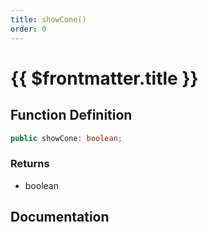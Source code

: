 ```yaml
---
title: showCone()
order: 0
---
```


# {{ $frontmatter.title }}

<!--@include: ./showCone_partial_header.md-->

## Function Definition

```ts
public showCone: boolean;
```

### Returns

* boolean

## Documentation

<!--@include: ./showCone_partial_footer.md-->
